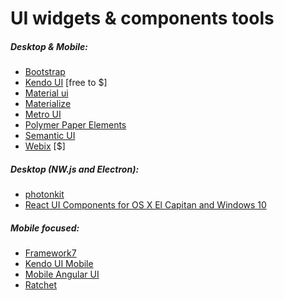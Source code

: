 # UI widgets & components tools 

##### Desktop & Mobile:

* [Bootstrap](http://getbootstrap.com/components/)
* [Kendo UI](http://www.telerik.com/kendo-ui) [free to $]
* [Material ui](http://material-ui.com/)
* [Materialize](http://materializecss.com/)
* [Metro UI](http://metroui.org.ua/)
* [Polymer Paper Elements](https://elements.polymer-project.org/browse?package=paper-elements)
* [Semantic UI](http://semantic-ui.com/)
* [Webix](http://webix.com/) [$]

##### Desktop (NW.js and Electron):

* [photonkit](http://photonkit.com/)
* [React UI Components for OS X El Capitan and Windows 10](http://gabrielbull.github.io/react-desktop/)

##### Mobile focused:

* [Framework7](http://www.idangero.us/framework7)
* [Kendo UI Mobile](http://demos.telerik.com/kendo-ui/m/index)
* [Mobile Angular UI](http://mobileangularui.com/)
* [Ratchet](http://goratchet.com/)






































 






